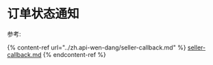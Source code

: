# 订单状态通知

参考:

{% content-ref url="../zh.api-wen-dang/seller-callback.md" %}
[seller-callback.md](../api-wen-dang/seller-callback.md)
{% endcontent-ref %}
